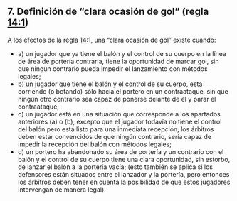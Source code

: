 ## 7. Definición de “clara ocasión de gol” (regla [14:1](#14:1))

A los efectos de la regla [14:1](#14:1), una “clara ocasión de gol” existe cuando:

- a) un jugador que ya tiene el balón y el control de su cuerpo en la línea de área de portería contraria, tiene la oportunidad de marcar gol, sin que ningún contrario pueda impedir el lanzamiento con métodos legales;
- b) un jugador que tiene el balón y el control de su cuerpo, está corriendo (o botando) sólo hacia el portero en un contraataque, sin que ningún otro contrario sea capaz de ponerse delante de él y parar el contraataque;
- c) un jugador está en una situación que corresponde a los apartados anteriores (a) o (b), excepto que el jugador todavía no tiene el control del balón pero está listo para una inmediata recepción; los árbitros deben estar convencidos de que ningún contrario, sería capaz de impedir la recepción del balón con métodos legales;
- d) un portero ha abandonado su área de portería y un contrario con el balón y el control de su cuerpo tiene una clara oportunidad, sin estorbo, de lanzar el balón a la portería vacía; (esto también se aplica si los defensores están situados entre el lanzador y la portería, pero entonces los árbitros deben tener en cuenta la posibilidad de que estos jugadores intervengan de manera legal).
